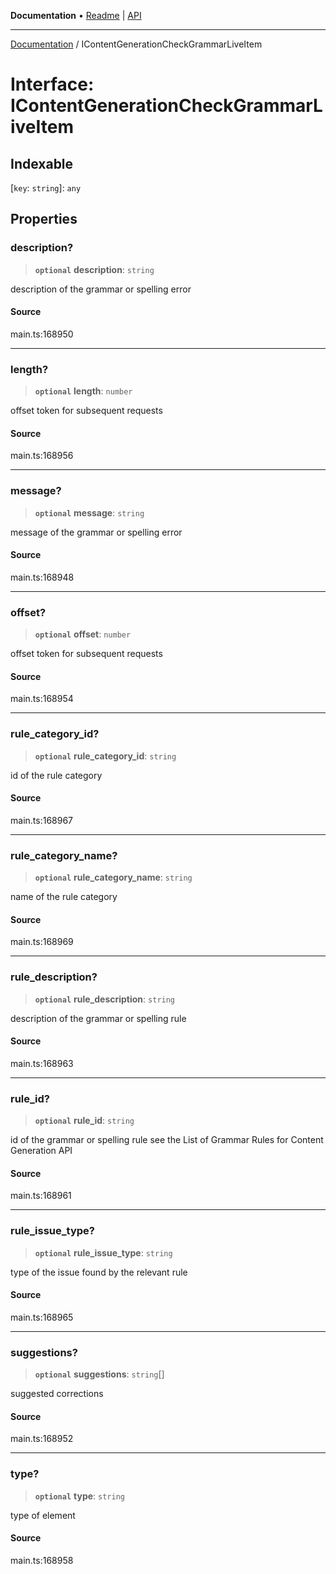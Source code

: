 **Documentation** • [Readme](../README.md) \| [API](../globals.md)

***

[Documentation](../README.md) / IContentGenerationCheckGrammarLiveItem

# Interface: IContentGenerationCheckGrammarLiveItem

## Indexable

 \[`key`: `string`\]: `any`

## Properties

### description?

> **`optional`** **description**: `string`

description of the grammar or spelling error

#### Source

main.ts:168950

***

### length?

> **`optional`** **length**: `number`

offset token for subsequent requests

#### Source

main.ts:168956

***

### message?

> **`optional`** **message**: `string`

message of the grammar or spelling error

#### Source

main.ts:168948

***

### offset?

> **`optional`** **offset**: `number`

offset token for subsequent requests

#### Source

main.ts:168954

***

### rule\_category\_id?

> **`optional`** **rule\_category\_id**: `string`

id of the rule category

#### Source

main.ts:168967

***

### rule\_category\_name?

> **`optional`** **rule\_category\_name**: `string`

name of the rule category

#### Source

main.ts:168969

***

### rule\_description?

> **`optional`** **rule\_description**: `string`

description of the grammar or spelling rule

#### Source

main.ts:168963

***

### rule\_id?

> **`optional`** **rule\_id**: `string`

id of the grammar or spelling rule
see the List of Grammar Rules for Content Generation API

#### Source

main.ts:168961

***

### rule\_issue\_type?

> **`optional`** **rule\_issue\_type**: `string`

type of the issue found by the relevant rule

#### Source

main.ts:168965

***

### suggestions?

> **`optional`** **suggestions**: `string`[]

suggested corrections

#### Source

main.ts:168952

***

### type?

> **`optional`** **type**: `string`

type of element

#### Source

main.ts:168958
